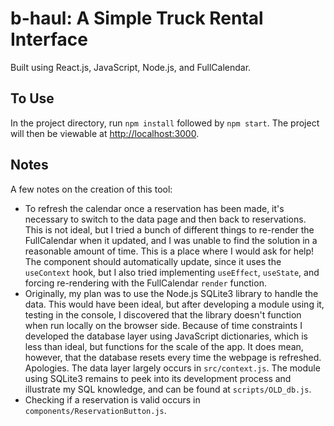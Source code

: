 # b-haul: A Simple Truck Rental Interface

Built using React.js, JavaScript, Node.js, and FullCalendar.
## To Use

In the project directory, run `npm install` followed by `npm start`.
The project will then be viewable at [http://localhost:3000](http://localhost:3000).

## Notes

A few notes on the creation of this tool:
* To refresh the calendar once a reservation has been made, it's necessary to switch to the data page and then back to reservations. This is not ideal, but I tried a bunch of different things to re-render the FullCalendar when it updated, and I was unable to find the solution in a reasonable amount of time. This is a place where I would ask for help! The component should automatically update, since it uses the `useContext` hook, but I also tried implementing `useEffect`, `useState`, and forcing re-rendering with the FullCalendar `render` function.
* Originally, my plan was to use the Node.js SQLite3 library to handle the data. This would have been ideal, but after developing a module using it, testing in the console, I discovered that the library doesn't function when run locally on the browser side. Because of time constraints I developed the database layer using JavaScript dictionaries, which is less than ideal, but functions for the scale of the app. It does mean, however, that the database resets every time the webpage is refreshed. Apologies. The data layer largely occurs in `src/context.js`. The module using SQLite3 remains to peek into its development process and illustrate my SQL knowledge, and can be found at `scripts/OLD_db.js`.
* Checking if a reservation is valid occurs in `components/ReservationButton.js`.